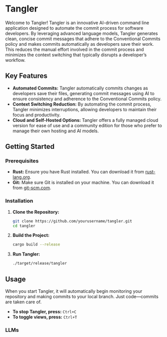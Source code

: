 # Tangler

Welcome to Tangler! Tangler is an innovative AI-driven command line application designed to automate the commit process for software developers. By leveraging advanced language models, Tangler generates clean, concise commit messages that adhere to the Conventional Commits policy and makes commits automatically as developers save their work. This reduces the manual effort involved in the commit process and minimizes the context switching that typically disrupts a developer’s workflow.

## Key Features

- **Automated Commits:** Tangler automatically commits changes as developers save their files, generating commit messages using AI to ensure consistency and adherence to the Conventional Commits policy.
- **Context Switching Reduction:** By automating the commit process, Tangler minimizes interruptions, allowing developers to maintain their focus and productivity.
- **Cloud and Self-Hosted Options:** Tangler offers a fully managed cloud version for ease of use and a community edition for those who prefer to manage their own hosting and AI models.

## Getting Started

### Prerequisites

- **Rust:** Ensure you have Rust installed. You can download it from [rust-lang.org](https://www.rust-lang.org/).
- **Git:** Make sure Git is installed on your machine. You can download it from [git-scm.com](https://git-scm.com/).

### Installation

1. **Clone the Repository:**
    ```sh
    git clone https://github.com/yourusername/tangler.git
    cd tangler
    ```

2. **Build the Project:**
    ```sh
    cargo build --release
    ```

3. **Run Tangler:**
    ```sh
    ./target/release/tangler
    ```

## Usage

When you start Tangler, it will automatically begin monitoring your repository and making commits to your local branch. Just code—commits are taken care of.

- **To stop Tangler, press:** `Ctrl+C`
- **To toggle views, press:** `Ctrl+T`

### LLMs
